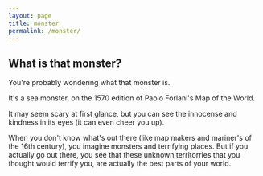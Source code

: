 ```yaml
---
layout: page
title: monster
permalink: /monster/
---
```


## What is that monster?

You're probably wondering what that monster is.

It's a sea monster, on the 1570 edition of Paolo Forlani's Map of the World.

It may seem scary at first glance, but you can see the innocense and kindness in its eyes (it can even cheer you up).

When you don't know what's out there (like map makers and mariner's of the 16th century), you
imagine monsters and terrifying places. But if you actually go out there,
you see that these unknown territorries that you thought would terrify you, are actually the best
parts of your world.
